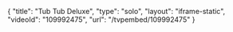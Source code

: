 {
    "title": "Tub Tub Deluxe",
    "type": "solo",
    "layout": "iframe-static",
    "videoId": "109992475",
    "url": "\/tvpembed\/109992475"
}